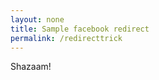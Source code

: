 ```yaml
---
layout: none
title: Sample facebook redirect
permalink: /redirecttrick
---
```

<html>
  <head>
    <title>fb-redirect-poc</title>
  </head>
  <body>
    Shazaam!
  </body>
</html>

